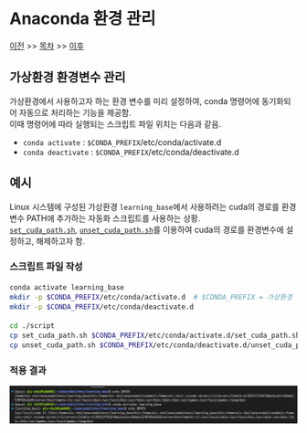 # Anaconda 환경 관리

[이전](.) >> [목차](./README.md) >> [이후](.)

## 가상환경 환경변수 관리

가상환경에서 사용하고자 하는 환경 변수를 미리 설정하여, conda 명령어에 동기화되어 자동으로 처리하는 기능을 제공함. <br/>
이때 명령어에 따라 실행되는 스크립트 파일 위치는 다음과 같음.<br/>

- `conda activate` : `$CONDA_PREFIX`/etc/conda/activate.d
- `conda deactivate` : `$CONDA_PREFIX`/etc/conda/deactivate.d

## 예시

Linux 시스템에 구성된 가상환경 `learning_base`에서 사용하려는 cuda의 경로를 환경변수 PATH에 추가하는 자동화 스크립트를 사용하는 상황.<br/>
[`set_cuda_path.sh`](./script/set_cuda_path.sh), [`unset_cuda_path.sh`](./script/unset_cuda_path.sh)를 이용하여 cuda의 경로를 환경변수에 설정하고, 해제하고자 함.

### 스크립트 파일 작성
```bash
conda activate learning_base
mkdir -p $CONDA_PREFIX/etc/conda/activate.d  # $CONDA_PREFIX = 가상환경 디렉토리
mkdir -p $CONDA_PREFIX/etc/conda/deactivate.d

cd ./script
cp set_cuda_path.sh $CONDA_PREFIX/etc/conda/activate.d/set_cuda_path.sh
cp unset_cuda_path.sh $CONDA_PREFIX/etc/conda/deactivate.d/unset_cuda_path.sh
```

### 적용 결과
![결과_이미지](./img_source/saving_environment%20variable_000.png)
